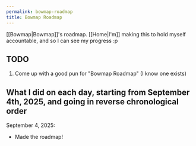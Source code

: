 ```yaml
---
permalink: bowmap-roadmap
title: Bowmap Roadmap
---
```


[[Bowmap|Bowmap]]'s roadmap. [[Home|I'm]] making this to hold myself accountable, and so I can see my progress :p

## TODO

1. Come up with a good pun for "Bowmap Roadmap" (I know one exists)

## What I did on each day, starting from September 4th, 2025, and going in reverse chronological order

September 4, 2025:

- Made the roadmap!
